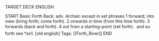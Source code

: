 TARGET DECK
ENGLISH

START
Basic
Forth
Back: adv. Archaic except in set phrases 1 forward; into view (bring forth; come forth). 2 onwards in time (from this time forth). 3 forwards (back and forth). 4 out from a starting-point (set forth).  and so forth see *so1. [old english]
Tags: [[Forth_River]]
END
